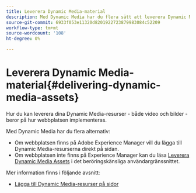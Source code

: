 ```yaml
---
title: Leverera Dynamic Media-material
description: Med Dynamic Media har du flera sätt att leverera Dynamic Media-material - både video och bilder - till din webbplats.
source-git-commit: 6933f053e11320d8201922723879983084c52209
workflow-type: tm+mt
source-wordcount: '108'
ht-degree: 0%

---
```



# Leverera Dynamic Media-material{#delivering-dynamic-media-assets}

Hur du kan leverera dina Dynamic Media-resurser - både video och bilder - beror på hur webbplatsen implementeras.

Med Dynamic Media har du flera alternativ:

* Om webbplatsen finns på Adobe Experience Manager vill du lägga till Dynamic Media-resurserna direkt på sidan.
* Om webbplatsen inte finns på Experience Manager kan du läsa [Leverera Dynamic Media Assets](/help/assets/dynamic-media/delivering-dynamic-media-assets.md) i det beröringskänsliga användargränssnittet.

Mer information finns i följande avsnitt:

* [Lägga till Dynamic Media-resurser på sidor](/help/assets/dynamic-media/adding-dynamic-media-assets-to-pages.md)

